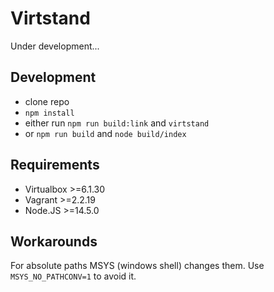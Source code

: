 # Virtstand

Under development...

## Development

* clone repo
* `npm install`
* either run `npm run build:link` and `virtstand`
* or `npm run build` and `node build/index`

## Requirements

* Virtualbox >=6.1.30
* Vagrant >=2.2.19
* Node.JS >=14.5.0

## Workarounds

For absolute paths MSYS (windows shell) changes them.
Use `MSYS_NO_PATHCONV=1` to avoid it.
